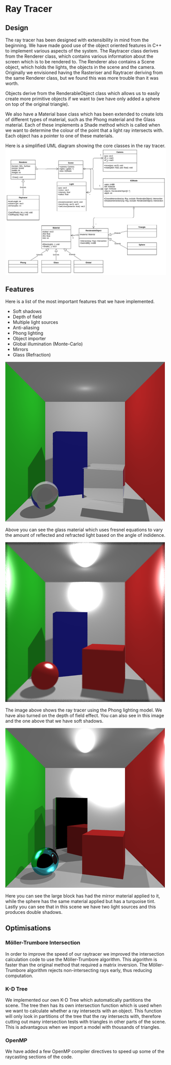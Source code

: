 # Ray Tracer

## Design
The ray tracer has been designed with extensibility in mind from the beginning. We have made good use of the object oriented features in C++ to implement various aspects of the system. The Raytracer class derives from the Renderer class, which contains various information about the screen which is to be rendered to. The Renderer also contains a Scene object, which holds the lights, the objects in the scene and the camera. Originally we envisioned having the Rasteriser and Raytracer deriving from the same Renderer class, but we found this was more trouble than it was worth.  

Objects derive from the RenderableObject class which allows us to easily create more primitive objects if we want to (we have only added a sphere on top of the original triangle). 

We also have a Material base class which has been extended to create lots of different types of material, such as the Phong material and the Glass material. Each of these implements a Shade method which is called when we want to determine the colour of the point that a light ray intersects with. Each object has a pointer to one of these materials.

Here is a simplified UML diagram showing the core classes in the ray tracer.
![UML Diagram](images/Graphics.png "UML diagram of the ray tracer.")

## Features
Here is a list of the most important features that we have implemented.

* Soft shadows
* Depth of field
* Multiple light sources
* Anti-aliasing
* Phong lighting
* Object importer
* Global illumination (Monte-Carlo)
* Mirrors
* Glass (Refraction)

![Glass](images/glass.bmp "Glass")

Above you can see the glass material which uses fresnel equations to vary the amount of reflected and refracted light based on the angle of indidence.

![Depth of field](images/dof.bmp "Depth of field")

The image above shows the ray tracer using the Phong lighting model. We have also turned on the depth of field effect. You can also see in this image and the one above that we have soft shadows.

![Mirror](images/mirror.bmp "Mirror effect")

Here you can see the large block has had the mirror material applied to it, while the sphere has the same material applied but has a turquoise tint. Lastly you can see that in this scene we have two light sources and this produces double shadows.  

## Optimisations
### M&ouml;ller-Trumbore Intersection
In order to improve the speed of our raytracer we improved the intersection calculation code to use the M&ouml;ller-Trumbore algorithm. This algorithm is faster than the original method that required a matrix inversion. The M&ouml;ller-Trumbore algorithm rejects non-intersecting rays early, thus reducing computation. 

### K-D Tree
We implemented our own K-D Tree which automatically partitions the scene. The tree then has its own intersection function which is used when we want to calculate whether a ray intersects with an object. This function will only look in partitions of the tree that the ray intersects with, therefore cutting out many intersection tests with triangles in other parts of the scene. This is advantagous when we import a model with thousands of triangles.

### OpenMP
We have added a few OpenMP compiler directives to speed up some of the raycasting sections of the code.
